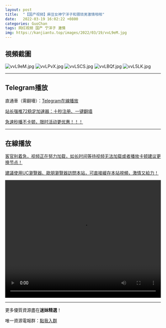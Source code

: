 ```yaml
---
layout: post
title:  "【国产视频】麻豆女神宁洋子和猥琐男激情啪啪"
date:   2022-03-19 16:02:22 +0800
categories: GuoChan
tags: 网红视频 国产 宁洋子 激情
img: https://kanjiantu.top/images/2022/03/19/vvL9eM.jpg
---
```



## 視頻截圖

![vvL9eM.jpg](https://kanjiantu.top/images/2022/03/19/vvL9eM.jpg)
![vvLPvX.jpg](https://kanjiantu.top/images/2022/03/19/vvLPvX.jpg)
![vvLSCS.jpg](https://kanjiantu.top/images/2022/03/19/vvLSCS.jpg)
![vvLBQf.jpg](https://kanjiantu.top/images/2022/03/19/vvLBQf.jpg)
![vvL5LK.jpg](https://kanjiantu.top/images/2022/03/19/vvL5LK.jpg)

* * *
## Telegram播放

直通車（需翻墻）：[Telegram在線播放](https://t.me/mimeijingxuan/252)

<u>站长强推72稳定加速器：[十秒注册、一键翻墙](https://www.mimei.blog/skip/vpn.html) </u>


<u>急速秒播不卡顿，限时活动更优惠！！！</u>
* * *
## 在線播放
<u>客官别着急，视频正在努力加载，如长时间等待视频无法加载或者播放卡顿建议更换节点！</u>

<u>建議使用UC瀏覽器、歐朋瀏覽器訪問本站，可直接緩存本站視頻，激情又給力！</u>
<center><video src="https://cdn.publer.io/uploads/videos/624730d4db2797343b249bfb/3c370d50da4630ce1f179512b88585c1.mp4" width="100%" height="380px" controls="controls"></video></center>


* * *
更多優質資源盡在**迷妹精選**！

唯一資源電報群：[點我入群](https://t.me/mimeijingxuan)


